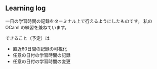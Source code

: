 ## Learning log
一日の学習時間の記録をターミナル上で行えるようにしたものです。
私の OCaml の練習を兼ねています。

できること（予定）は
- 直近60日間の記録の可視化
- 任意の日付の学習時間の記録
- 任意の日付の学習時間の変更